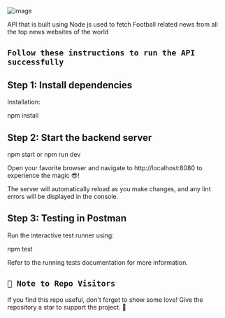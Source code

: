 ![image](https://github.com/Israr-11/Football-API/assets/91403838/e395c407-3821-4f2f-bac2-a9cf8cd6f773)

API that is built using Node js used to fetch Football related news from all the top news websites of the world

## `Follow these instructions to run the API successfully`

## Step 1: Install dependencies

Installation:

npm install

## Step 2: Start the backend server

npm start or npm run dev

Open your favorite browser and navigate to http://localhost:8080 to experience the magic 😎!

The server will automatically reload as you make changes, and any lint errors will be displayed in the console.

## Step 3: Testing in Postman

Run the interactive test runner using:

npm test

Refer to the running tests documentation for more information.


## `🚀 Note to Repo Visitors`
If you find this repo useful, don't forget to show some love! Give the repository a star to support the project. 🌟

